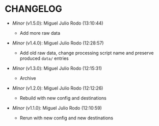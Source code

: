 # CHANGELOG

- *Minor* (v1.5.0): Miguel Julio Rodo (13:10:44)
  - Add more raw data

- *Minor* (v1.4.0): Miguel Julio Rodo (12:28:57)
  - Add old raw data, change processing script name and preserve produced `data/` entries

- *Minor* (v1.3.0): Miguel Julio Rodo (12:15:31)
  - Archive

- *Minor* (v1.2.0): Miguel Julio Rodo (12:12:26)
  - Rebuild with new config and destinations

- *Minor* (v1.1.0): Miguel Julio Rodo (12:10:59)
  - Rerun with new config and new destinations

